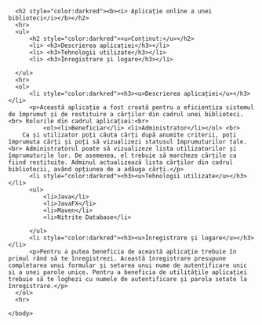 
<html>
  <body>
    
    
      <h2 style="color:darkred"><b><i> Aplicație online a unei biblioteci</i></b></h2>
      <hr>
      <ul>
          <h2 style="color:darkred"><u>Conținut:</u></h2>
          <li> <h3>Descrierea aplicației</h3></li>
          <li> <h3>Tehnologii utilizate</h3></li>
          <li> <h3>Înregistrare și logare</h3></li>
      
      </ul>
      <hr>
      <ol>
          <li style="color:darkred"><h3><u>Descrierea aplicației</u></h3></li>
          <p>Această aplicație a fost creată pentru a eficientiza sistemul de împrumut și de restituire a cărților din cadrul unei biblioteci.<br> Rolurile din cadrul aplicației:<br>
              <ol><li>Beneficiar</li> <li>Administrator</li></ol> <br>
        Ca și utilizator poți căuta cărți după anumite criterii, poți împrumuta cărți și poți să vizualizezi statusul împrumuturilor tale.<br> Administratorul poate să vizualizeze lista utilizatorilor și împrumuturile lor. De asemenea, el trebuie să marcheze cărțile ca fiind restituite. Adminul actualizează lista cărților din cadrul bibliotecii, având opțiunea de a adăuga cărți.</p>
          <li style="color:darkred"><h3><u>Tehnologii utilizate</u></h3></li>
          <ul>
              <li>Java</li>
              <li>JavaFX</li>
              <li>Maven</li>
              <li>Nitrite Database</li>
              
          </ul>
          <li style="color:darkred"><h3><u>Înregistrare și logare</u></h3></li> 
          <p>Pentru a putea beneficia de această aplicație trebuie în primul rând să te înregistrezi. Această înregistrare presupune completarea unui formular și setarea unui nume de autentificare unic și a unei parole unice. Pentru a beneficia de utilitățile aplicației trebuie să te loghezi cu numele de autentificare și parola setate la înregistrare.</p>
      </ol>
      <hr>
      
    </body>
</html>
